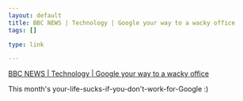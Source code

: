 ```yaml
--- 
layout: default
title: BBC NEWS | Technology | Google your way to a wacky office
tags: []

type: link

---
```

<a href="http://news.bbc.co.uk/2/hi/technology/7290322.stm">BBC NEWS | Technology | Google your way to a wacky office</a>

This month's your-life-sucks-if-you-don't-work-for-Google :)
